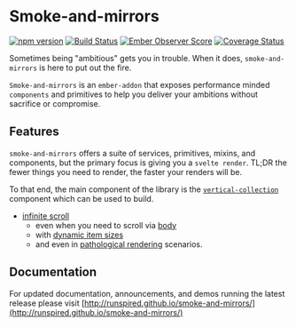 Smoke-and-mirrors
=================

[![npm version](https://badge.fury.io/js/smoke-and-mirrors.svg)](http://badge.fury.io/js/smoke-and-mirrors)
[![Build Status](https://travis-ci.org/runspired/smoke-and-mirrors.svg)](https://travis-ci.org/runspired/smoke-and-mirrors)
[![Ember Observer Score](http://emberobserver.com/badges/smoke-and-mirrors.svg)](http://emberobserver.com/addons/smoke-and-mirrors)
[![Coverage Status](https://coveralls.io/repos/runspired/smoke-and-mirrors/badge.svg?branch=master&service=github)](https://coveralls.io/github/runspired/smoke-and-mirrors?branch=master)

Sometimes being "ambitious" gets you in trouble.  When it does, `smoke-and-mirrors` is here
to put out the fire.

`Smoke-and-mirrors` is an `ember-addon` that exposes performance minded `components` and primitives 
to help you deliver your ambitions without sacrifice or compromise.

## Features

 `smoke-and-mirrors` offers a suite of services, primitives, mixins, and components, but the primary focus is
 giving you a `svelte render`.  TL;DR the fewer things you need to render, the faster your renders will be.
 
 To that end, the main component of the library is the [`vertical-collection`](http://runspired.github.io/smoke-and-mirrors/#/available-components/vertical-collection) component which can be used to build.

 - [infinite scroll](http://runspired.github.io/smoke-and-mirrors/#/examples/infinite-scroll)
   - even when you need to scroll via [body](http://runspired.github.io/smoke-and-mirrors/#/examples/scrollable-body)
   - with [dynamic item sizes](http://runspired.github.io/smoke-and-mirrors/#/examples/flexible-layout)
   - and even in [pathological rendering](http://runspired.github.io/smoke-and-mirrors/#/examples/dbmon) scenarios.

## Documentation

For updated documentation, announcements, and demos running the latest release please 
visit [http://runspired.github.io/smoke-and-mirrors/](http://runspired.github.io/smoke-and-mirrors/)
